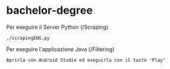 # bachelor-degree

Per eseguire il Server Python (/Scraping)

```
./scrapingENG.py
```

Per eseguire l'applicazione Java (/Filtering)

```
Aprirla con Android Studio ed eseguirla con il tasto 'Play'
```
